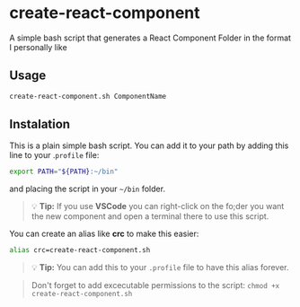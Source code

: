# create-react-component

A simple bash script that generates a React Component Folder in the format I personally like

## Usage

```bash
create-react-component.sh ComponentName
```

## Instalation

This is a plain simple bash script. You can add it to your path by adding this line to your .`profile` file:

```sh
export PATH="${PATH}:~/bin"
```

and placing the script in your `~/bin` folder.

> 💡 **Tip:** If you use **VSCode** you can right-click on the fo;der you want the new component and open a terminal there to use this script.

You can create an alias like **crc** to make this easier:

```sh
alias crc=create-react-component.sh
```

> 💡 **Tip:** You can add this to your `.profile` file to have this alias forever.

> Don't forget to add excecutable permissions to the script: `chmod +x create-react-component.sh`
